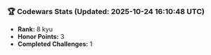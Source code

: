 ### 🏆 Codewars Stats (Updated: 2025-10-24 16:10:48 UTC)

- **Rank:** 8 kyu
- **Honor Points:** 3
- **Completed Challenges:** 1
